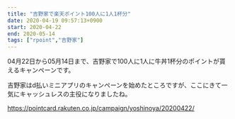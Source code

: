 ```yaml
---
title: "吉野家で楽天ポイント100人に1人1杯分"
date: 2020-04-19 09:57:13+0900
start: 2020-04-22
end: 2020-05-14
tags: ["rpoint","吉野家"]
---
```

04月22日から05月14日まで、吉野家で100人に1人に牛丼1杯分のポイントが貰えるキャンペーンです。

吉野家はd払いミニアプリのキャンペーンを始めたところですが、ここにきて一気にキャッシュレスの主役になりましたね。

https://pointcard.rakuten.co.jp/campaign/yoshinoya/20200422/
